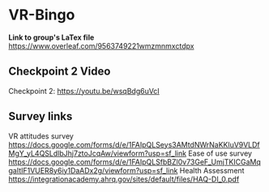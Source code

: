 # VR-Bingo
<b>Link to group's LaTex file</b> https://www.overleaf.com/9563749221wmzmnmxctdpx


## Checkpoint 2 Video
Checkpoint 2:
https://youtu.be/wsqBdg6uVcI

## Survey links
VR attitudes survey https://docs.google.com/forms/d/e/1FAIpQLSeys3AMtdNWrNaKKluV9VLDfMgY_yL4QSLdlbJhj7ztoJcqAw/viewform?usp=sf_link
Ease of use survey https://docs.google.com/forms/d/e/1FAIpQLSfbBZl0v73GeF_UmjTKICGaMqgaItIF1VUER8y6iy1DaADx2g/viewform?usp=sf_link
Health Assessment https://integrationacademy.ahrq.gov/sites/default/files/HAQ-DI_0.pdf
